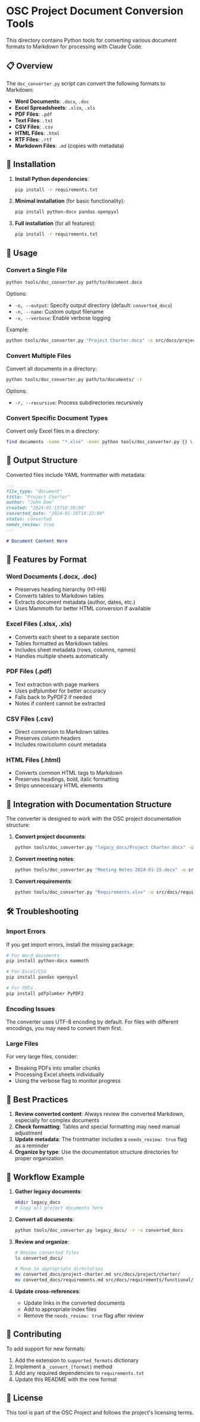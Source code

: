 # OSC Project Document Conversion Tools

This directory contains Python tools for converting various document formats to Markdown for processing with Claude Code.

## 📋 Overview

The `doc_converter.py` script can convert the following formats to Markdown:
- **Word Documents**: `.docx`, `.doc`
- **Excel Spreadsheets**: `.xlsx`, `.xls`
- **PDF Files**: `.pdf`
- **Text Files**: `.txt`
- **CSV Files**: `.csv`
- **HTML Files**: `.html`
- **RTF Files**: `.rtf`
- **Markdown Files**: `.md` (copies with metadata)

## 🚀 Installation

1. **Install Python dependencies**:
   ```bash
   pip install -r requirements.txt
   ```

2. **Minimal installation** (for basic functionality):
   ```bash
   pip install python-docx pandas openpyxl
   ```

3. **Full installation** (for all features):
   ```bash
   pip install -r requirements.txt
   ```

## 📖 Usage

### Convert a Single File

```bash
python tools/doc_converter.py path/to/document.docx
```

Options:
- `-o, --output`: Specify output directory (default: `converted_docs`)
- `-n, --name`: Custom output filename
- `-v, --verbose`: Enable verbose logging

Example:
```bash
python tools/doc_converter.py "Project Charter.docx" -o src/docs/project/charter -n project-charter
```

### Convert Multiple Files

Convert all documents in a directory:
```bash
python tools/doc_converter.py path/to/documents/ -r
```

Options:
- `-r, --recursive`: Process subdirectories recursively

### Convert Specific Document Types

Convert only Excel files in a directory:
```bash
find documents -name "*.xlsx" -exec python tools/doc_converter.py {} \;
```

## 📂 Output Structure

Converted files include YAML frontmatter with metadata:

```markdown
---
file_type: "document"
title: "Project Charter"
author: "John Doe"
created: "2024-01-15T10:30:00"
converted_date: "2024-01-20T14:22:00"
status: converted
needs_review: true
---

# Document Content Here
```

## 🔧 Features by Format

### Word Documents (.docx, .doc)
- Preserves heading hierarchy (H1-H6)
- Converts tables to Markdown tables
- Extracts document metadata (author, dates, etc.)
- Uses Mammoth for better HTML conversion if available

### Excel Files (.xlsx, .xls)
- Converts each sheet to a separate section
- Tables formatted as Markdown tables
- Includes sheet metadata (rows, columns, names)
- Handles multiple sheets automatically

### PDF Files (.pdf)
- Text extraction with page markers
- Uses pdfplumber for better accuracy
- Falls back to PyPDF2 if needed
- Notes if content cannot be extracted

### CSV Files (.csv)
- Direct conversion to Markdown tables
- Preserves column headers
- Includes row/column count metadata

### HTML Files (.html)
- Converts common HTML tags to Markdown
- Preserves headings, bold, italic formatting
- Strips unnecessary HTML elements

## 🎯 Integration with Documentation Structure

The converter is designed to work with the OSC project documentation structure:

1. **Convert project documents**:
   ```bash
   python tools/doc_converter.py "legacy_docs/Project Charter.docx" -o src/docs/project/charter
   ```

2. **Convert meeting notes**:
   ```bash
   python tools/doc_converter.py "Meeting Notes 2024-01-15.docx" -o src/docs/meetings/standups
   ```

3. **Convert requirements**:
   ```bash
   python tools/doc_converter.py "Requirements.xlsx" -o src/docs/requirements/functional
   ```

## 🛠️ Troubleshooting

### Import Errors
If you get import errors, install the missing package:
```bash
# For Word documents
pip install python-docx mammoth

# For Excel/CSV
pip install pandas openpyxl

# For PDFs
pip install pdfplumber PyPDF2
```

### Encoding Issues
The converter uses UTF-8 encoding by default. For files with different encodings, you may need to convert them first.

### Large Files
For very large files, consider:
- Breaking PDFs into smaller chunks
- Processing Excel sheets individually
- Using the verbose flag to monitor progress

## 📝 Best Practices

1. **Review converted content**: Always review the converted Markdown, especially for complex documents
2. **Check formatting**: Tables and special formatting may need manual adjustment
3. **Update metadata**: The frontmatter includes a `needs_review: true` flag as a reminder
4. **Organize by type**: Use the documentation structure directories for proper organization

## 🔄 Workflow Example

1. **Gather legacy documents**:
   ```bash
   mkdir legacy_docs
   # Copy all project documents here
   ```

2. **Convert all documents**:
   ```bash
   python tools/doc_converter.py legacy_docs/ -r -o converted_docs
   ```

3. **Review and organize**:
   ```bash
   # Review converted files
   ls converted_docs/
   
   # Move to appropriate directories
   mv converted_docs/project-charter.md src/docs/project/charter/
   mv converted_docs/requirements.md src/docs/requirements/functional/
   ```

4. **Update cross-references**:
   - Update links in the converted documents
   - Add to appropriate index files
   - Remove the `needs_review: true` flag after review

## 🤝 Contributing

To add support for new formats:
1. Add the extension to `supported_formats` dictionary
2. Implement a `_convert_[format]` method
3. Add any required dependencies to `requirements.txt`
4. Update this README with the new format

## 📄 License

This tool is part of the OSC Project and follows the project's licensing terms.